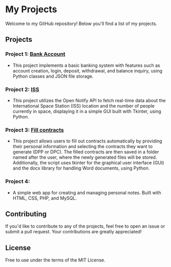 # My Projects

Welcome to my GitHub repository! Below you'll find a list of my projects.

## Projects

### Project 1: [Bank Account](https://github.com/lukashejna01/projects/tree/master/bank_app)
- This project implements a basic banking system with features such as account creation, login, deposit, withdrawal, and balance inquiry, using Python classes and JSON file storage.

### Project 2: [ISS](https://github.com/lukashejna01/projects/tree/master/iss)
- This project utilizes the Open Notify API to fetch real-time data about the International Space Station (ISS) location and the number of people currently in space, displaying it in a simple GUI built with Tkinter, using Python.


### Project 3: [Fill contracts](https://github.com/lukashejna01/projects/tree/master/smlouvy_app)
- This project allows users to fill out contracts automatically by providing their personal information and selecting the contracts they want to generate (DPP or DPC). The filled contracts are then saved in a folder named after the user, where the newly generated files will be stored. Additionally, the script uses tkinter for the graphical user interface (GUI) and the docx library for handling Word documents, using Python.

### Project 4:
- A simple web app for creating and managing personal notes. Built with HTML, CSS, PHP, and MySQL.

## Contributing

If you'd like to contribute to any of the projects, feel free to open an issue or submit a pull request. Your contributions are greatly appreciated!

## License

Free to use under the terms of the MIT License.
